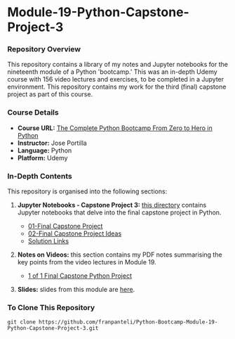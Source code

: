 # Module-19-Python-Capstone-Project-3

### Repository Overview

This repository contains a library of my notes and Jupyter notebooks for the nineteenth module of a Python 'bootcamp.' This was an in-depth Udemy course with 156 video lectures and exercises, to be completed in a Jupyter environment. This repository contains my work for the third (final) capstone project as part of this course. 

### Course Details
- **Course URL:** [The Complete Python Bootcamp From Zero to Hero in Python](https://www.udemy.com/course/complete-python-bootcamp/?couponCode=ST18MT62524)
- **Instructor:** Jose Portilla
- **Language:** Python
- **Platform:** Udemy

### In-Depth Contents
This repository is organised into the following sections:

1. **Jupyter Notebooks - Capstone Project 3:**
   [this directory](https://github.com/franpanteli/Python-Bootcamp-Module-19-Python-Capstone-Project-3/tree/main/Jupyter%20Notebooks%20-%20Capstone%20Project%203) contains Jupyter notebooks that delve into the final capstone project in Python.
   - [01-Final Capstone Project](https://github.com/franpanteli/Python-Bootcamp-Module-19-Python-Capstone-Project-3/blob/main/Jupyter%20Notebooks%20-%20Capstone%20Project%203/01-Final%20Capstone%20Project.ipynb)
   - [02-Final Capstone Project Ideas](https://github.com/franpanteli/Python-Bootcamp-Module-19-Python-Capstone-Project-3/blob/main/Jupyter%20Notebooks%20-%20Capstone%20Project%203/02-Final%20Capstone%20Project%20Ideas.ipynb)
   - [Solution Links](https://github.com/franpanteli/Python-Bootcamp-Module-19-Python-Capstone-Project-3/blob/main/Jupyter%20Notebooks%20-%20Capstone%20Project%203/Projects-Solutions/Solution%20Links.md)

2. **Notes on Videos:**
   this section contains my PDF notes summarising the key points from the video lectures in Module 19.
   - [1 of 1 Final Capstone Python Project](https://github.com/franpanteli/Python-Bootcamp-Module-19-Python-Capstone-Project-3/blob/main/Notes%20on%20Videos%20-%20Module%2019%20Python%20Capstone%20Project%203/1%20of%201%20Final%20Capstone%20Python%20Project.pdf)

3. **Slides:**
   slides from this module are [here](https://github.com/franpanteli/Python-Bootcamp-Module-19-Python-Capstone-Project-3/blob/main/Capstone%20Project%203%20Slides.pdf).

### To Clone This Repository
```
git clone https://github.com/franpanteli/Python-Bootcamp-Module-19-Python-Capstone-Project-3.git
```
